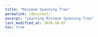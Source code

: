 ```yaml
---
title: "Minimum Spanning Tree"
permalink: /docs/mst/
excerpt: "Learning Minimum Spanning Tree"
last_modified_at: 2020-10-07
toc: true
---
```

